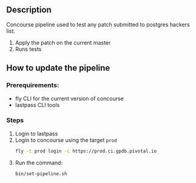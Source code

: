 ## Description

Concourse pipeline used to test any patch submitted to postgres hackers list.

1. Apply the patch on the current master
1. Runs tests


## How to update the pipeline

### Prerequirements:
- fly CLI for the current version of concourse
- lastpass CLI tools


### Steps
1. Login to lastpass
1. Login to concourse using the target `prod`
    ```bash
    fly -t prod login -c https://prod.ci.gpdb.pivotal.io
    ```
1. Run the command:
    ```bash
    bin/set-pipeline.sh
    ```
